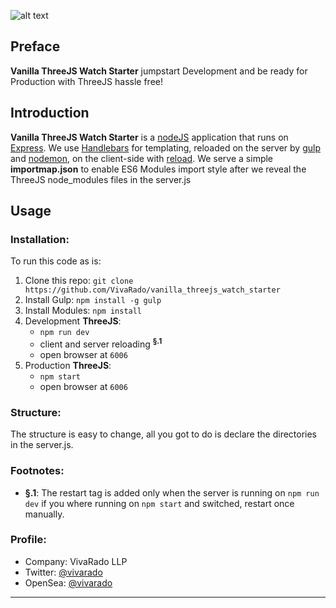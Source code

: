 ![alt text](./README.gif)

## **Preface**

**Vanilla ThreeJS Watch Starter** jumpstart Development and be ready for Production with ThreeJS hassle free!

## **Introduction**

**Vanilla ThreeJS Watch Starter** is a [nodeJS](https://nodejs.org/en/) application that runs on [Express](https://www.npmjs.com/package/express). We use [Handlebars](https://www.npmjs.com/package/handlebars) for templating, reloaded on the server by [gulp](https://www.npmjs.com/package/gulp) and [nodemon](https://www.npmjs.com/package/nodemon), on the client-side with [reload](https://www.npmjs.com/package/reload). We serve a simple **importmap.json** to enable ES6 Modules import style after we reveal the ThreeJS node_modules files in the server.js

## **Usage**

### Installation:

To run this code as is:

1. Clone this repo: ```git clone https://github.com/VivaRado/vanilla_threejs_watch_starter```
1. Install Gulp: ```npm install -g gulp```
1. Install Modules: ```npm install```
1. Development **ThreeJS**:
	* ```npm run dev```
	* client and server reloading <sup>**§.1**</sup>
	* open browser at ```6006```
1. Production **ThreeJS**:
	* ```npm start```
	* open browser at ```6006```

### Structure:

The structure is easy to change, all you got to do is declare the directories in the server.js.

### **Footnotes:**

* **§.1**: The restart tag is added only when the server is running on ```npm run dev``` if you where running on ```npm start``` and switched, restart once manually. 


### **Profile:**

*   Company: VivaRado LLP
*   Twitter: [@vivarado](https://twitter.com/VivaRado)
*   OpenSea: [@vivarado](https://opensea.io/vivarado)

---
